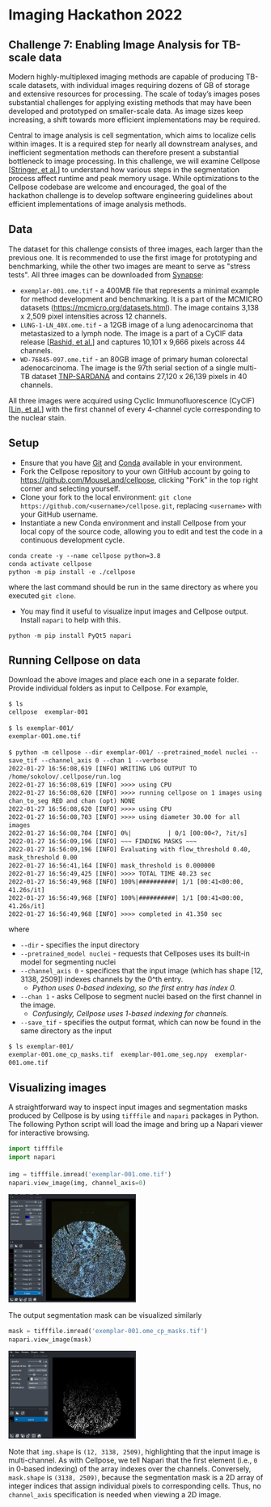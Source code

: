 # Imaging Hackathon 2022
## Challenge 7: Enabling Image Analysis for TB-scale data

Modern highly-multiplexed imaging methods are capable of producing TB-scale datasets, with individual images requiring dozens of GB of storage and extensive resources for processing. The scale of today’s images poses substantial challenges for applying existing methods that may have been developed and prototyped on smaller-scale data. As image sizes keep increasing, a shift towards more efficient implementations may be required.

Central to image analysis is cell segmentation, which aims to localize cells within images. It is a required step for nearly all downstream analyses, and inefficient segmentation methods can therefore present a substantial bottleneck to image processing. In this challenge, we will examine Cellpose [[Stringer, et al.](https://doi.org/10.1038/s41592-020-01018-x)] to understand how various steps in the segmentation process affect runtime and peak memory usage. While optimizations to the Cellpose codebase are welcome and encouraged, the goal of the hackathon challenge is to develop software engineering guidelines about efficient implementations of image analysis methods.

## Data

The dataset for this challenge consists of three images, each larger than the previous one. It is recommended to use the first image for prototyping and benchmarking, while the other two images are meant to serve as "stress tests". All three images can be downloaded from [Synapse](https://www.synapse.org/#!Synapse:syn26848688):

* `exemplar-001.ome.tif` - a 400MB file that represents a minimal example for method development and benchmarking. It is a part of the MCMICRO datasets (https://mcmicro.org/datasets.html). The image contains 3,138 x 2,509 pixel intensities across 12 channels.
* `LUNG-1-LN_40X.ome.tif` - a 12GB image of a lung adenocarcinoma that metastasized to a lymph node. The image is a part of a CyCIF data release [[Rashid, et al.](https://www.nature.com/articles/s41597-019-0332-y)] and captures 10,101 x 9,666 pixels across 44 channels.
* `WD-76845-097.ome.tif` - an 80GB image of primary human colorectal adenocarcinoma. The image is the 97th serial section of a single multi-TB dataset [TNP-SARDANA](https://www.cycif.org/data/tnp-2020/osd-crc-case-1-ffpe-cycif-pilot) and contains 27,120 x 26,139 pixels in 40 channels.

All three images were acquired using Cyclic Immunofluorescence (CyCIF) [[Lin, et al.](https://elifesciences.org/articles/31657)] with the first channel of every 4-channel cycle corresponding to the nuclear stain.

## Setup

* Ensure that you have [Git](https://git-scm.com/) and [Conda](https://docs.conda.io/en/latest/) available in your environment.
* Fork the Cellpose repository to your own GitHub account by going to https://github.com/MouseLand/cellpose, clicking "Fork" in the top right corner and selecting yourself.
* Clone your fork to the local environment: `git clone https://github.com/<username>/cellpose.git`, replacing `<username>` with your GitHub username.
* Instantiate a new Conda environment and install Cellpose from your local copy of the source code, allowing you to edit and test the code in a continuous development cycle.

```
conda create -y --name cellpose python=3.8
conda activate cellpose
python -m pip install -e ./cellpose
```

where the last command should be run in the same directory as where you executed `git clone`.

* You may find it useful to visualize input images and Cellpose output. Install `napari` to help with this.

```
python -m pip install PyQt5 napari
```

## Running Cellpose on data

Download the above images and place each one in a separate folder. Provide individual folders as input to Cellpose. For example,

```
$ ls
cellpose  exemplar-001

$ ls exemplar-001/
exemplar-001.ome.tif

$ python -m cellpose --dir exemplar-001/ --pretrained_model nuclei --save_tif --channel_axis 0 --chan 1 --verbose
2022-01-27 16:56:08,619 [INFO] WRITING LOG OUTPUT TO /home/sokolov/.cellpose/run.log
2022-01-27 16:56:08,619 [INFO] >>>> using CPU
2022-01-27 16:56:08,620 [INFO] >>>> running cellpose on 1 images using chan_to_seg RED and chan (opt) NONE
2022-01-27 16:56:08,620 [INFO] >>>> using CPU
2022-01-27 16:56:08,703 [INFO] >>>> using diameter 30.00 for all images
2022-01-27 16:56:08,704 [INFO] 0%|          | 0/1 [00:00<?, ?it/s]
2022-01-27 16:56:09,196 [INFO] ~~~ FINDING MASKS ~~~
2022-01-27 16:56:09,196 [INFO] Evaluating with flow_threshold 0.40, mask_threshold 0.00
2022-01-27 16:56:41,164 [INFO] mask_threshold is 0.000000
2022-01-27 16:56:49,425 [INFO] >>>> TOTAL TIME 40.23 sec
2022-01-27 16:56:49,968 [INFO] 100%|##########| 1/1 [00:41<00:00, 41.26s/it]
2022-01-27 16:56:49,968 [INFO] 100%|##########| 1/1 [00:41<00:00, 41.26s/it]
2022-01-27 16:56:49,968 [INFO] >>>> completed in 41.350 sec
```

where

* `--dir` - specifies the input directory
* `--pretrained_model nuclei` - requests that Cellposes uses its built-in model for segmenting nuclei
* `--channel_axis 0` - specifices that the input image (which has shape [12, 3138, 2509]) indexes channels by the 0^th entry.
  * *Python uses 0-based indexing, so the first entry has index 0.*
* `--chan 1` - asks Cellpose to segment nuclei based on the first channel in the image.
  * *Confusingly, Cellpose uses 1-based indexing for channels.*
* `--save_tif` - specifies the output format, which can now be found in the same directory as the input

```
$ ls exemplar-001/
exemplar-001.ome_cp_masks.tif  exemplar-001.ome_seg.npy  exemplar-001.ome.tif
```

## Visualizing images

A straightforward way to inspect input images and segmentation masks produced by Cellpose is by using `tifffile` and `napari` packages in Python. The following Python script will load the image and bring up a Napari viewer for interactive browsing.

``` python
import tifffile
import napari

img = tifffile.imread('exemplar-001.ome.tif')
napari.view_image(img, channel_axis=0)
```

<img src="images/napari1.png" width="50%" height="50%">

The output segmentation mask can be visualized similarly
``` python
mask = tifffile.imread('exemplar-001.ome_cp_masks.tif')
napari.view_image(mask)
```

<img src="images/napari2.png" width="50%" height="50%">

Note that `img.shape` is `(12, 3138, 2509)`, highlighting that the input image is multi-channel. As with Cellpose, we tell Napari that the first element (i.e., `0` in 0-based indexing) of the array indexes over the channels. Conversely, `mask.shape` is `(3138, 2509)`, because the segmentation mask is a 2D array of integer indices that assign individual pixels to corresponding cells. Thus, no `channel_axis` specification is needed when viewing a 2D image.
